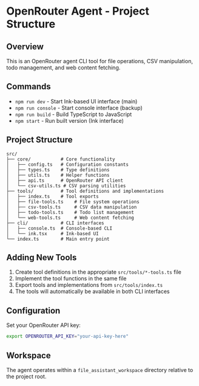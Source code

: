 # OpenRouter Agent - Project Structure

## Overview
This is an OpenRouter agent CLI tool for file operations, CSV manipulation, todo management, and web content fetching.

## Commands
- `npm run dev` - Start Ink-based UI interface (main)
- `npm run console` - Start console interface (backup)
- `npm run build` - Build TypeScript to JavaScript
- `npm start` - Run built version (Ink interface)

## Project Structure

```
src/
├── core/           # Core functionality
│   ├── config.ts   # Configuration constants
│   ├── types.ts    # Type definitions  
│   ├── utils.ts    # Helper functions
│   ├── api.ts      # OpenRouter API client
│   └── csv-utils.ts # CSV parsing utilities
├── tools/          # Tool definitions and implementations
│   ├── index.ts    # Tool exports
│   ├── file-tools.ts    # File system operations
│   ├── csv-tools.ts     # CSV data manipulation
│   ├── todo-tools.ts    # Todo list management
│   └── web-tools.ts     # Web content fetching
├── cli/            # CLI interfaces
│   ├── console.ts  # Console-based CLI
│   └── ink.tsx     # Ink-based UI
└── index.ts        # Main entry point
```

## Adding New Tools

1. Create tool definitions in the appropriate `src/tools/*-tools.ts` file
2. Implement the tool functions in the same file  
3. Export tools and implementations from `src/tools/index.ts`
4. The tools will automatically be available in both CLI interfaces

## Configuration

Set your OpenRouter API key:
```bash
export OPENROUTER_API_KEY="your-api-key-here"
```

## Workspace

The agent operates within a `file_assistant_workspace` directory relative to the project root.